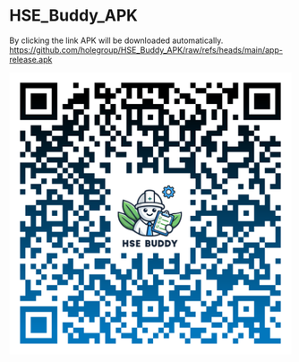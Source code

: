 # HSE_Buddy_APK
By clicking the link APK will be downloaded automatically.
https://github.com/holegroup/HSE_Buddy_APK/raw/refs/heads/main/app-release.apk

![APK Downloading QR Code](./qr-code.png)
